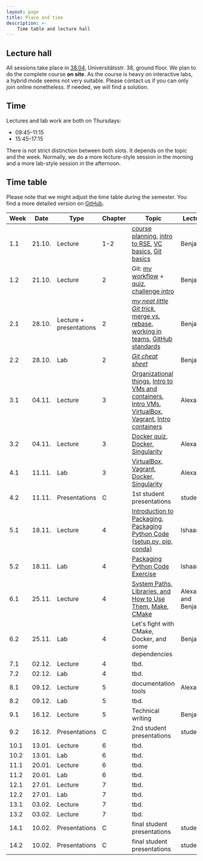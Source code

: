 ```yaml
---
layout: page
title: Place and time
description: >-
    Time table and lecture hall
---
```


## Lecture hall

All sessions take place in [38.04](https://campus.uni-stuttgart.de/cusonline/pl/ui/$ctx;lang=DE/ris.ris?pOrgNr=599&pQuellGeogrBTypNr=5&pZielGeogrBTypNr=5&pZielGeogrBerNr=6050009&pRaumNr=7051&pActionFlag=A&pShowEinzelraum=J), Universitätsstr. 38, ground floor.
We plan to do the complete course **on site**. As the course is heavy on interactive labs, a hybrid mode seems not very suitable. Please contact us if you can only join online nonetheless. If needed, we will find a solution.

## Time

Lectures and lab work are both on Thursdays:

* 09:45–11:15
* 15:45–17:15

There is not strict distinction between both slots. It depends on the topic and the week. Normally, we do a more lecture-style session in the morning and a more lab-style session in the afternoon.

## Time table

Please note that we might adjust the time table during the semester. You find a more detailed version on [GitHub](https://github.com/Simulation-Software-Engineering/Lecture-Material/blob/main/timetable.md).

| Week | Date | Type | Chapter | Topic | Lecturer |
| ---- | ---- | ---- | ------- |------ | -------- |
|    1.1 | 21.10. |Lecture | 1-2 | [course planning](https://github.com/Simulation-Software-Engineering/Lecture-Material/blob/main/organization/material/intro_course_slides.md), [intro to RSE](https://github.com/Simulation-Software-Engineering/Lecture-Material/blob/main/organization/material/rse_basics_slides.md), [VC basics](https://github.com/Simulation-Software-Engineering/Lecture-Material/blob/main/version-control/material/intro_slides.md), [Git basics](https://github.com/Simulation-Software-Engineering/Lecture-Material/blob/main/version-control/overview.md#recap-of-git-basics) | Benjamin |
|    1.2 | 21.10. |Lecture | 2 | Git: [my workflow](https://github.com/Simulation-Software-Engineering/Lecture-Material/blob/main/version-control/overview.md#how-i-work-with-git) + [quiz](https://github.com/Simulation-Software-Engineering/Lecture-Material/blob/main/version-control/material/git_quiz.md), [challenge intro](https://github.com/Simulation-Software-Engineering/Lecture-Material/blob/main/organization/material/challenge_intro_slides.md)  | Benjamin |
|    2.1 | 28.10. |Lecture + presentations| 2 | [*my neat little Git trick*](https://github.com/Simulation-Software-Engineering/Lecture-Material/blob/main/version-control/overview.md#my-favorite-neat-little-Git-trick), [merge vs. rebase](https://github.com/Simulation-Software-Engineering/Lecture-Material/blob/main/version-control/material/merge_rebase_slides.md), [working in teams](https://github.com/Simulation-Software-Engineering/Lecture-Material/blob/main/version-control/material/workflow_slides.md), [GitHub standards](https://github.com/Simulation-Software-Engineering/Lecture-Material/blob/main/version-control/material/standards_slides.md) | Benjamin |
|    2.2 | 28.10. |Lab | 2 | [*Git cheat sheet*](https://github.com/Simulation-Software-Engineering/Lecture-Material/blob/main/version-control/material/cheat_sheet_text.md)  | Benjamin |
|    3.1 | 04.11. |Lecture | 3 | [Organizational things](https://github.com/Simulation-Software-Engineering/Lecture-Material/blob/main/organization/material/organizational_remarks_week3_slides.md), [Intro to VMs and containers](https://github.com/Simulation-Software-Engineering/Lecture-Material/blob/main/virtualization-and-containers/material/intro_slides.md), [Intro VMs](https://github.com/Simulation-Software-Engineering/Lecture-Material/blob/main/virtualization-and-containers/material/virtualmachines_slides.md), [VirtualBox](https://github.com/Simulation-Software-Engineering/Lecture-Material/blob/main/virtualization-and-containers/material/virtualbox_slides.md), [Vagrant](https://github.com/Simulation-Software-Engineering/Lecture-Material/blob/main/virtualization-and-containers/material/vagrant_slides.md), [Intro containers](https://github.com/Simulation-Software-Engineering/Lecture-Material/blob/main/virtualization-and-containers/material/containers_slides.md)| Alexander |
|    3.2 | 04.11. |Lecture | 3 | [Docker quiz](https://github.com/Simulation-Software-Engineering/Lecture-Material/blob/main/virtualization-and-containers/material/docker_quiz.md), [Docker](https://github.com/Simulation-Software-Engineering/Lecture-Material/blob/main/virtualization-and-containers/material/docker_slides.md), [Singularity](https://github.com/Simulation-Software-Engineering/Lecture-Material/blob/main/virtualization-and-containers/material/singularity_slides.md)| Alexander |
|    4.1 | 11.11. |Lab | 3 | [VirtualBox, Vagrant, Docker, Singularity](https://github.com/Simulation-Software-Engineering/Lecture-Material/blob/main/virtualization-and-containers/material/exercise_vm_containers_text.md)  | Alexander |
|    4.2 | 11.11. |Presentations | C | 1st student presentations | students|
|    5.1 | 18.11. |Lecture | 4 | [Introduction to Packaging](https://github.com/Simulation-Software-Engineering/Lecture-Material/blob/main/building-and-packaging/material/intro_slides.md), [Packaging Python Code (setup.py, pip, conda)](https://github.com/Simulation-Software-Engineering/Lecture-Material/blob/main/building-and-packaging/material/packaging_python_slides.md) | Ishaan |
|    5.2 | 18.11. |Lab | 4 | [Packaging Python Code Exercise](https://github.com/Simulation-Software-Engineering/Lecture-Material/blob/main/building-and-packaging/material/exercise_python_packaging_text.md) | Ishaan |
|    6.1 | 25.11. |Lecture | 4 | [System Paths, Libraries, and How to Use Them](https://github.com/Simulation-Software-Engineering/Lecture-Material/blob/main/building-and-packaging/material/systempaths-and-librarytools_slides.md), [Make](https://github.com/Simulation-Software-Engineering/Lecture-Material/blob/main/building-and-packaging/material/make_slides.md), [CMake](https://github.com/Simulation-Software-Engineering/Lecture-Material/blob/main/building-and-packaging/material/make_slides.md) | Alexander and Benjamin |
|    6.2 | 25.11. |Lab | 4 | Let's fight with CMake, Docker, and some dependencies | Benjamin |
|    7.1 | 02.12. |Lecture | 4 | tbd. |  |
|    7.2 | 02.12. |Lab | 4 | tbd. | |
|    8.1 | 09.12. |Lecture | 5 | documentation tools | Alexander |
|    8.2 | 09.12. |Lab | 5 | tbd. |  |
|    9.1 | 16.12. |Lecture | 5 | Technical writing | Benjamin |
|    9.2 | 16.12. |Presentations | C | 2nd student presentations | students |
|   10.1 | 13.01. |Lecture | 6 | tbd. | |
|   10.2 | 13.01. |Lab | 6 | tbd. | |
|   11.1 | 20.01. |Lecture | 6 | tbd. | |
|   11.2 | 20.01. |Lab | 6 | tbd. | |
|   12.1 | 27.01. |Lecture | 7 | tbd. | |
|   12.2 | 27.01. |Lab | 7 | tbd. | |
|   13.1 | 03.02. |Lecture | 7 | tbd. | |
|   13.2 | 03.02. |Lecture | 7 | tbd. | |
|   14.1 | 10.02. |Presentations | C | final student presentations | students|
|   14.2 | 10.02. |Presentations | C | final student presentations | students|
